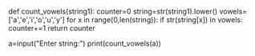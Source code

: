 
def count_vowels(string1):
    counter=0
    string=str(string1).lower()
    vowels=['a','e','i','o','u','y']
    for x in range(0,len(string)):
        if str(string[x]) in vowels:
            counter+=1
    return counter

a=input("Enter string:")
print(count_vowels(a))
